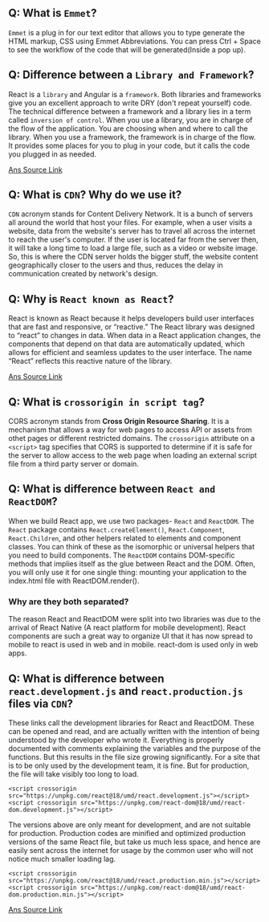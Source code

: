 ## Q: What is `Emmet`?
`Emmet` is a plug in for our text editor that allows you to type generate the HTML markup, CSS using Emmet Abbreviations. You can press Ctrl + Space to see the workflow of the code that will be generated(Inside a pop up).

## Q: Difference between a `Library and Framework`?
React is a `library` and Angular is a `framework`. Both libraries and frameworks give you an excellent approach to write DRY (don't repeat yourself) code.
The technical difference between a framework and a library lies in a term called `inversion of control`.
When you use a library, you are in charge of the flow of the application. You are choosing when and where to call the library. When you use a framework, the framework is in charge of the flow. It provides some places for you to plug in your code, but it calls the code you plugged in as needed.

[Ans Source Link](https://www.freecodecamp.org/news/the-difference-between-a-framework-and-a-library-bd133054023f/)

## Q: What is `CDN`? Why do we use it?
`CDN` acronym stands for Content Delivery Network. It is a bunch of servers all around the world that host your files. For example, when a user visits a website, data from the website's server has to travel all across the internet to reach the user's computer. If the user is located far from the server then, it will take a long time to load a large file, such as a video or website image. So, this is where the CDN server holds the bigger stuff, the website content geographically closer to the users and thus, reduces the delay in communication created by network's design.

## Q: Why is `React known as React`?
React is known as React because it helps developers build user interfaces that are fast and responsive, or “reactive.” The React library was designed to “react” to changes in data. When data in a React application changes, the components that depend on that data are automatically updated, which allows for efficient and seamless updates to the user interface. The name “React” reflects this reactive nature of the library.

[Ans Source Link](https://medium.com/@dhawalpandya/why-is-react-called-react-92f83b10aeac)

## Q: What is `crossorigin in script tag`?
CORS acronym stands from **Cross Origin Resource Sharing**. It is a mechanism that allows a way for web pages to access API or assets from othet pages or different restricted domains.
The `crossorigin` attribute on a `<script>` tag specifies that CORS is supported to determine if it is safe for the server to allow access to the web page when loading an external script file from a third party server or domain.

## Q: What is difference between `React and ReactDOM`?
When we build React app, we use two packages- `React` and `ReactDOM`. The `React` package contains `React.createElement()`, `React.Component`, `React.Children`, and other helpers related to elements and component classes. You can think of these as the isomorphic or universal helpers that you need to build components. The `ReactDOM` contains DOM-specific methods that implies itself as the glue between React and the DOM. Often, you will only use it for one single thing: mounting your application to the index.html file with ReactDOM.render().

### Why are they both separated?
The reason React and ReactDOM were split into two libraries was due to the arrival of React Native (A react platform for mobile development).
React components are such a great way to organize UI that it has now spread to mobile to react is used in web and in mobile. react-dom is used only in web apps. 

## Q: What is difference between `react.development.js` and `react.production.js` files via `CDN`?
These links call the development libraries for React and ReactDOM. These can be opened and read, and are actually written with the intention of being understood by the developer who wrote it. Everything is properly documented with comments explaining the variables and the purpose of the functions. But this results in the file size growing significantly. For a site that is to be only used by the development team, it is fine. But for production, the file will take visibly too long to load.

```
<script crossorigin src="https://unpkg.com/react@18/umd/react.development.js"></script>
<script crossorigin src="https://unpkg.com/react-dom@18/umd/react-dom.development.js"></script>
```

The versions above are only meant for development, and are not suitable for production. Production codes are minified and optimized production versions of the same React file, but take us much less space, and hence are easily sent across the internet for usage by the common user who will not notice much smaller loading lag.

```
<script crossorigin src="https://unpkg.com/react@18/umd/react.production.min.js"></script>
<script crossorigin src="https://unpkg.com/react-dom@18/umd/react-dom.production.min.js"></script>
```

[Ans Source Link](https://github.com/dhawal-pandya/Namaste-React/blob/main/Chapter%2001%20.%20Inception/7.%20react.development.js%20and%20react.production.js%20files.md)